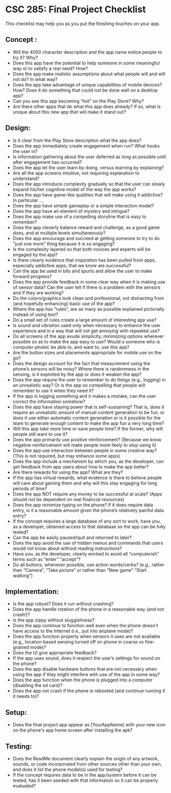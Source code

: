 # CSC 285: Final Project Checklist

This checklist may help you as you put the finishing touches on your app.

## Concept :
*	Will the 4000 character description and the app name entice people to try it? Why?  
*	Does this app have the potential to help someone in some meaningful way or to satisfy a real need? How?  
*	Does the app make realistic assumptions about what people will and will not do? In what way?  
*	Does the app take advantage of unique capabilities of mobile devices? How? Does it do something that could not be done well on a desktop app?  
*	Can you see this app becoming “hot” on the Play Store? Why?  
*	Are there other apps that do what this app does already? If so, what is unique about this new app that will make it stand out?   

## Design:
*	Is it clear from the Play Store description what the app does?  
*	Does the app immediately create engagement when run? What hooks the user in?  
*	Is information gathering about the user deferred as long as possible until after engagement has occurred?  
*	Does the app let the user learn by doing, versus learning by explaining?  
*	Are all the app screens intuitive, not requiring explanation to understand?  
*	Does the app introduce complexity gradually so that the user can slowly expand his/her cognitive model of the way the app works?  
*	Does the app have game-like qualities that will make using it addictive? In particular ...  
  *	Does the app have simple gameplay or a simple interaction model?  
  *	Does the app have an element of mystery and intrigue?  
  *	Does the app make use of a compelling storyline that is easy to remember?  
  *	Does the app cleverly balance reward and challenge, as a good game does, and at multiple levels simultaneously?  
  *	Does the app encourage and succeed at getting someone to try to do “just one more” thing because it is so engaging?    
  *	Is the complexity layered so that both novices and experts will be engaged by the app?  
  *	Is there clearly evidence that inspiration has been pulled from apps, especially addictive apps, that we know are successful?  
*	Can the app be used in bits and spurts and allow the user to make forward progress?    
*	Does the app provide feedback in some clear way when it is making use of sensor data? Can the user tell if there is a problem with the sensors and if they are working?
*	Do the colors/graphics look clean and professional, not distracting from (and hopefully enhancing) basic use of the app?
*	Where the app has “rules”, are as many as possible explained pictorially instead of using text?
*	Do a small set of rules create a large amount of interesting app use?
*	Is sound and vibration used only when necessary to enhance the user experience and in a way that will not get annoying with repeated use?
*	Do all screens of the app exude simplicity, minimizing options wherever possible so as to make the app easy to use? Would a someone who is computer-phobic be able to, and want to, use this app?
*	Are the button sizes and placements appropriate for mobile use on the go?
* Does the design account for the fact that measurement using the phone’s sensors will be noisy? Where there is randomness in the sensing, is it exploited by the app or does it weaken the app?
*	Does the app require the user to remember to do things (e.g., logging) in an unrealistic way? Or is the app so compelling that people will remember to use it when they need it?
*	If the app is logging something and it makes a mistake, can the user correct the information somehow?
*	Does the app have staying power that is self-sustaining? That is, does it require an unrealistic amount of manual content generation to be fun, or does it use either automatic content generation or is it possible for the team to generate enough content to make the app fun a very long time?
*	Will this app take more time or save people time? If the former, why will people still want to use it?
*	Does the app primarily use positive reinforcement? (Because we know negative reinforcement will make people more likely to stop using it)
*	Does the app use interaction between people in some creative way? (This is not required, but may enhance some apps)
*	Does the app include a mechanism by which you, as the developer, can get feedback from app users about how to make the app better?
*	Are there rewards for using the app? What are they?
*	If the app has virtual rewards, what evidence is there to believe people will care about gaining them and why will this stay engaging for long periods of time?
*	Does the app NOT require any money to be successful at scale? (Apps should not be dependent on real financial resources)
*	Does the app minimize typing on the phone? If it does require data entry, is it a reasonable amount given the phone’s relatively painful data entry?  
*	If the concept requires a large database of any sort to work, have you, as a developer, obtained access to that database so the app can be fully tested?
*	Can the app be easily paused/quit and returned to later?
*	Does the app avoid the use of hidden menus and commands that users would not know about without reading instructions?
*	Have you, as the developer, clearly worked to avoid all “computerish” terms such as “enter” “accept”?
*	Do all buttons, whenever possible, use action words/verbs? (e.g., rather than “Camera”, “Take picture” or rather than “New game” “Start walking”)

## Implementation:
*	Is the app robust? Does it run without crashing?    
*	Does the app handle rotation of the phone in a reasonable way (and not crash!)?
*	Is the app zippy without sluggishness?
*	Does the app continue to function well even when the phone doesn't have access to the Internet (i.e., put into airplane mode)?
*	Does the app function properly when sensors it uses are not available (e.g., location based sensing turned off on phone in coarse vs fine-grained mode)?
*	Does the UI give appropriate feedback?
*	If the app uses sound, does it respect the user’s settings for sound on the phone?
*	Does the app disable hardware buttons that are not necessary when using the app if they might interfere with use of the app in some way?
*	Does the app function when the phone is plugged into a computer (disabling the sd card)?
*	Does the app not crash if the phone is rebooted (and continue running if it needs to)?

## Setup:
*	Does the final project app appear as [YourAppName] with your new icon on the phone's app home screen after installing the apk?

## Testing:
*	Does the ReadMe document clearly explain the origin of any artwork, sounds, or code incorporated from other sources other than your own, and does it list the phone model(s) used for testing?
*	If the concept requires data to be in the app/system before it can be tested, has it been seeded with that information so it can be properly evaluated? 
